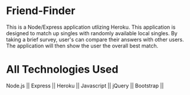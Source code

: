 # Friend-Finder

This is a Node/Express application utlizing Heroku. This application is designed to match up singles with randomly available local singles. By taking a brief survey, user's can compare their answers with other users. The application will then show the user the overall best match.


# All Technologies Used

Node.js ||
Express ||
Heroku ||
Javascript ||
jQuery ||
Bootstrap ||
